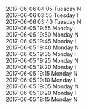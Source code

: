2017-06-06 04:05 Tuesday  N  
2017-06-06 03:55 Tuesday  I  
2017-06-06 03:40 Tuesday  N  
2017-06-05 19:55 Monday  I  
2017-06-05 19:50 Monday  N  
2017-06-05 19:45 Monday  I  
2017-06-05 19:40 Monday  N  
2017-06-05 19:35 Monday  I  
2017-06-05 19:25 Monday  N  
2017-06-05 19:20 Monday  I  
2017-06-05 19:15 Monday  N  
2017-06-05 19:10 Monday  I  
2017-06-05 19:05 Monday  N  
2017-06-05 18:20 Monday  I  
2017-06-05 18:15 Monday  N  
